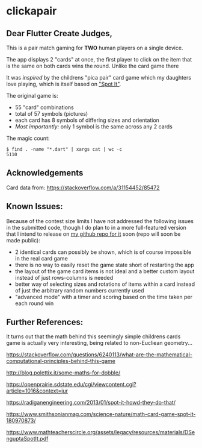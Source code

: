 # clickapair

## Dear Flutter Create Judges,

This is a pair match gaming for __TWO__ human players on a single device.

The app displays 2 "cards" at once, the first player to click on the item that is the same on both cards wins the round.
Unlike the card game there 

It was *inspired* by the childrens "pica pair" card game which my daughters love playing, which is itself based on ["Spot It"](https://boardgamegeek.com/boardgame/63268/spot-it).

The original game is:

* 55 "card" combinations
* total of 57 symbols (pictures)
* each card has 8 symbols of differing sizes and orientation
* *Most importantly:* only 1 symbol is the same across any 2 cards

The magic count:
```
$ find . -name "*.dart" | xargs cat | wc -c
5110
```

## Acknowledgements

Card data from: https://stackoverflow.com/a/31154452/85472

## Known Issues:
Because of the contest size limits I have not addressed the following issues in the submitted code, though I do plan to in a more full-featured version that I intend to release on [my github repo for it](https://github.com/maks/clickapair) soon (repo will soon be made public):

* 2 identical cards can possibly be shown, which is of course impossible in the real card game
* there is no way to easily reset the game state short of restarting the app
* the layout of the game card items is not ideal and a better custom layout instead of just rows-columns is needed
* better way of selecting sizes and rotations of items within a card instead of just the arbitrary random numbers currently used
* "advanced mode" with a timer and scoring based on the time taken per each round win 

## Further References:

It turns out that the math behind this seemingly simple childrens cards game is actually very interesting, being related to non-Eucliean geometry...

https://stackoverflow.com/questions/6240113/what-are-the-mathematical-computational-principles-behind-this-game

http://blog.polettix.it/some-maths-for-dobble/

https://openprairie.sdstate.edu/cgi/viewcontent.cgi?article=1016&context=jur

https://radiganengineering.com/2013/01/spot-it-howd-they-do-that/

https://www.smithsonianmag.com/science-nature/math-card-game-spot-it-180970873/

https://www.mathteacherscircle.org/assets/legacy/resources/materials/DSenguptaSpotIt.pdf


